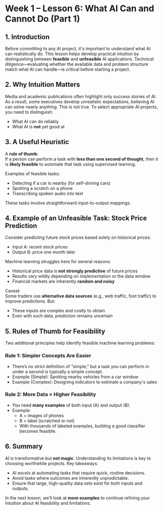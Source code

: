 
# Week 1 – Lesson 6: What AI Can and Cannot Do (Part 1)

## 1. Introduction

Before committing to any AI project, it's important to understand what AI can realistically do. This lesson helps develop practical intuition by distinguishing between **feasible** and **unfeasible** AI applications. Technical diligence—evaluating whether the available data and problem structure match what AI can handle—is critical before starting a project.

## 2. Why Intuition Matters

Media and academic publications often highlight only success stories of AI. As a result, some executives develop unrealistic expectations, believing AI can solve nearly anything. This is not true. To select appropriate AI projects, you need to distinguish:
- What AI can do reliably
- What AI is **not** yet good at

## 3. A Useful Heuristic

A **rule of thumb**:  
If a person can perform a task with **less than one second of thought**, then it is **likely feasible** to automate that task using supervised learning.

Examples of feasible tasks:
- Detecting if a car is nearby (for self-driving cars)
- Spotting a scratch on a phone
- Transcribing spoken audio into text

These tasks involve straightforward input-to-output mappings.

## 4. Example of an Unfeasible Task: Stock Price Prediction

Consider predicting future stock prices based solely on historical prices:
- Input A: recent stock prices
- Output B: price one month later

Machine learning struggles here for several reasons:
- Historical price data is **not strongly predictive** of future prices
- Results vary wildly depending on implementation or the data window
- Financial markets are inherently **random and noisy**

Caveat:  
Some traders use **alternative data sources** (e.g., web traffic, foot traffic) to improve predictions. But:
- These inputs are complex and costly to obtain
- Even with such data, prediction remains uncertain

## 5. Rules of Thumb for Feasibility

Two additional principles help identify feasible machine learning problems:

### Rule 1: Simpler Concepts Are Easier
- There’s no strict definition of “simple,” but a task you can perform in under a second is typically a simple concept.
- Example (Simple): Spotting nearby vehicles from a car window
- Example (Complex): Designing indicators to estimate a company's sales

### Rule 2: More Data = Higher Feasibility
- You need **many examples** of both input (A) and output (B).
- Example:
  - A = images of phones
  - B = label (scratched or not)
  - With thousands of labeled examples, building a good classifier becomes feasible.

## 6. Summary

AI is transformative but **not magic**. Understanding its limitations is key to choosing worthwhile projects. Key takeaways:
- AI excels at automating tasks that require quick, routine decisions.
- Avoid tasks where outcomes are inherently unpredictable.
- Ensure that large, high-quality data sets exist for both inputs and outputs.

In the next lesson, we’ll look at **more examples** to continue refining your intuition about AI feasibility and limitations.
